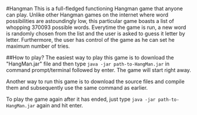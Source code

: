 #Hangman
This is a full-fledged functioning Hangman game that anyone can play. Unlike other Hangman games  on the internet where word possibilities are astoundingly low, this particular game boasts a list of whopping 370093 possible words. Everytime the game is run, a new word is randomly chosen from the list and the user is asked to guess it letter by letter. Furthermore, the user has control of the game as he can set he maximum number of tries. 

##How to play?
The easiest way to play this game is to download the "HangMan.jar" file and then type `java -jar path-to-HangMan.jar` in command prompt/terminal followed by enter. The game will start right away.

Another way to run this game is to download the source files and compile them and subsequently use the same command as earlier. 

To play the game again after it has ended, just type `java -jar path-to-HangMan.jar` again and hit enter.
